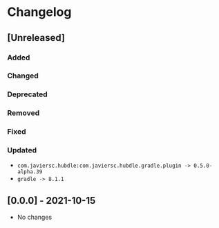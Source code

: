 # Changelog

## [Unreleased]

### Added

### Changed

### Deprecated

### Removed

### Fixed

### Updated

- `com.javiersc.hubdle:com.javiersc.hubdle.gradle.plugin -> 0.5.0-alpha.39`
- `gradle -> 8.1.1`

## [0.0.0] - 2021-10-15

- No changes
